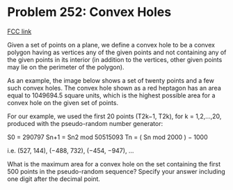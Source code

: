 # Problem 252: Convex Holes

[FCC link](https://www.freecodecamp.org/learn/coding-interview-prep/project-euler/problem-252-convex-holes)

Given a set of points on a plane, we define a convex hole to be a convex polygon
having as vertices any of the given points and not containing any of the given
points in its interior (in addition to the vertices, other given points may lie
on the perimeter of the polygon).

As an example, the image below shows a set of twenty points and a few such
convex holes. The convex hole shown as a red heptagon has an area equal to
1049694.5 square units, which is the highest possible area for a convex hole on
the given set of points.

For our example, we used the first 20 points (T2k−1, T2k), for k = 1,2,…,20,
produced with the pseudo-random number generator:

S0 = 290797 Sn+1 = Sn2 mod 50515093 Tn = ( Sn mod 2000 ) − 1000

i.e. (527, 144), (−488, 732), (−454, −947), …

What is the maximum area for a convex hole on the set containing the first 500
points in the pseudo-random sequence? Specify your answer including one digit
after the decimal point.
